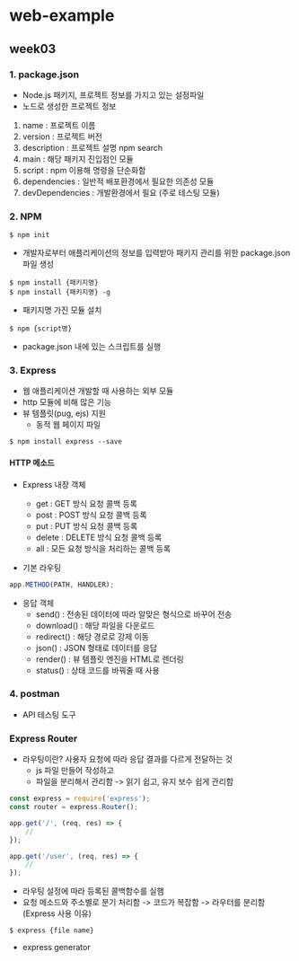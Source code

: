 # web-example

## week03

### 1. package.json

- Node.js 패키지, 프로젝트 정보를 가지고 있는 설정파일
- 노드로 생성한 프로젝트 정보

1. name : 프로젝트 이름
2. version : 프로젝트 버전
3. description : 프로젝트 설명 npm search
4. main : 해당 패키지 진입점인 모듈
5. script : npm 이용해 명령을 단순화함
6. dependencies : 일반적 배포환경에서 필요한 의존성 모듈
7. devDependencies : 개발환경에서 필요 (주로 테스팅 모듈)

### 2. NPM

```
$ npm init
```

- 개발자로부터 애플리케이션의 정보를 입력받아 패키지 관리를 위한 package.json 파일 생성

```
$ npm install {패키지명}
$ npm install {패키지명} -g
```

- 패키지명 가진 모듈 설치

```
$ npm {script명}
```

- package.json 내에 있는 스크립트를 실행

### 3. Express

- 웹 애플리케이션 개발할 때 사용하는 외부 모듈
- http 모듈에 비해 많은 기능
- 뷰 템플릿(pug, ejs) 지원
  - 동적 웹 페이지 파일

```
$ npm install express --save
```

#### HTTP 메소드

- Express 내장 객체

  - get : GET 방식 요청 콜백 등록
  - post : POST 방식 요청 콜백 등록
  - put : PUT 방식 요청 콜백 등록
  - delete : DELETE 방식 요청 콜백 등록
  - all : 모든 요청 방식을 처리하는 콜백 등록

- 기본 라우팅

```js
app.METHOD(PATH, HANDLER);
```

- 응답 객체
  - send() : 전송된 데이터에 따라 알맞은 형식으로 바꾸어 전송
  - download() : 해당 파일을 다운로드
  - redirect() : 해당 경로로 강제 이동
  - json() : JSON 형태로 데이터를 응답
  - render() : 뷰 템플릿 엔진을 HTML로 렌더링
  - status() : 상태 코드를 바꿔줄 때 사용

### 4. postman

- API 테스팅 도구

### Express Router

- 라우팅이란? 사용자 요청에 따라 응답 결과를 다르게 전달하는 것
  - js 파일 만들어 작성하고
  - 파일을 분리해서 관리함
    -> 읽기 쉽고, 유지 보수 쉽게 관리함

```js
const express = require('express');
const router = express.Router();
```

```js
app.get('/', (req, res) => {
	//
});
```

```js
app.get('/user', (req, res) => {
	//
});
```

- 라우팅 설정에 따라 등록된 콜백함수를 실햄
- 요청 메소드와 주소별로 분기 처리함
  -> 코드가 복잡함
  -> 라우터를 분리함 (Express 사용 이유)

```
$ express {file name}
```

- express generator
